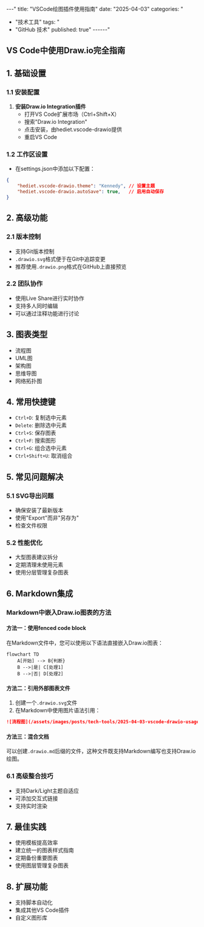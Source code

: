 
---"
title: "VSCode绘图插件使用指南"
date: "2025-04-03"
categories: "
  - "技术工具"
tags: "
  - "GitHub 技术"
published: true"
------"
## VS Code中使用Draw.io完全指南

## 1. 基础设置
### 1.1 安装配置
1. **安装Draw.io Integration插件**
   - 打开VS Code扩展市场（Ctrl+Shift+X）
   - 搜索"Draw.io Integration"
   - 点击安装，由hediet.vscode-drawio提供
   - 重启VS Code

### 1.2 工作区设置
- 在settings.json中添加以下配置：
```json
{
    "hediet.vscode-drawio.theme": "Kennedy", // 设置主题
    "hediet.vscode-drawio.autoSave": true,   // 启用自动保存
}
```

## 2. 高级功能
### 2.1 版本控制
- 支持Git版本控制
- `.drawio.svg`格式便于在Git中追踪变更
- 推荐使用`.drawio.png`格式在GitHub上直接预览

### 2.2 团队协作
- 使用Live Share进行实时协作
- 支持多人同时编辑
- 可以通过注释功能进行讨论

## 3. 图表类型
- 流程图
- UML图
- 架构图
- 思维导图
- 网络拓扑图

## 4. 常用快捷键
- `Ctrl+D`: 复制选中元素
- `Delete`: 删除选中元素
- `Ctrl+S`: 保存图表
- `Ctrl+F`: 搜索图形
- `Ctrl+G`: 组合选中元素
- `Ctrl+Shift+U`: 取消组合

## 5. 常见问题解决
### 5.1 SVG导出问题
- 确保安装了最新版本
- 使用"Export"而非"另存为"
- 检查文件权限

### 5.2 性能优化
- 大型图表建议拆分
- 定期清理未使用元素
- 使用分层管理复杂图表

## 6. Markdown集成
### Markdown中嵌入Draw.io图表的方法

#### 方法一：使用fenced code block
在Markdown文件中，您可以使用以下语法直接嵌入Draw.io图表：

```drawio
flowchart TD
    A[开始] --> B{判断}
    B -->|是| C[处理1]
    B -->|否| D[处理2]
```

#### 方法二：引用外部图表文件
1. 创建一个`.drawio.svg`文件
2. 在Markdown中使用图片语法引用：
```markdown
![流程图](/assets/images/posts/tech-tools/2025-04-03-vscode-drawio-usage/your-diagram.drawio.svg)
```

#### 方法三：混合文档
可以创建`.drawio.md`后缀的文件，这种文件既支持Markdown编写也支持Draw.io绘图。

### 6.1 高级整合技巧
- 支持Dark/Light主题自适应
- 可添加交互式链接
- 支持实时渲染

## 7. 最佳实践
- 使用模板提高效率
- 建立统一的图表样式指南
- 定期备份重要图表
- 使用图层管理复杂图表

## 8. 扩展功能
- 支持脚本自动化
- 集成其他VS Code插件
- 自定义图形库

